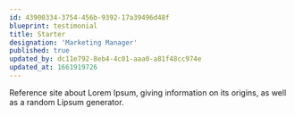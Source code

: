 ```yaml
---
id: 43900334-3754-456b-9392-17a39496d48f
blueprint: testimonial
title: Starter
designation: 'Marketing Manager'
published: true
updated_by: dc11e792-8eb4-4c01-aaa0-a81f48cc974e
updated_at: 1661919726
---
```

Reference site about Lorem Ipsum, giving information on its origins, as well as a random Lipsum generator.